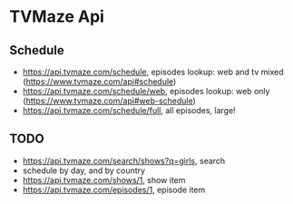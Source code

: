 # TVMaze Api

## Schedule

- https://api.tvmaze.com/schedule, episodes lookup: web and tv mixed (https://www.tvmaze.com/api#schedule)
- https://api.tvmaze.com/schedule/web, episodes lookup: web only (https://www.tvmaze.com/api#web-schedule)
- https://api.tvmaze.com/schedule/full, all episodes, large!

## TODO

- https://api.tvmaze.com/search/shows?q=girls, search
- schedule by day, and by country
- https://api.tvmaze.com/shows/1, show item
- https://api.tvmaze.com/episodes/1, episode item
